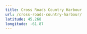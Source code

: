 ```yaml
---
title: Cross Roads Country Harbour
url: /cross-roads-country-harbour/
latitude: 45.268
longitude: -61.87
---
```

